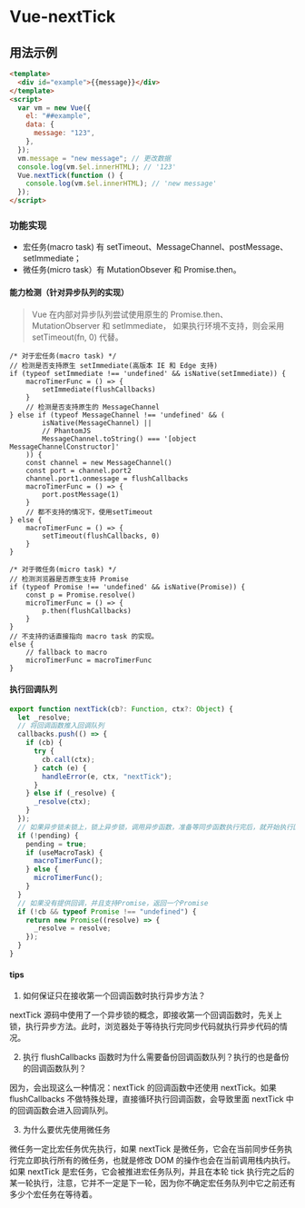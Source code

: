 # Vue-nextTick

## 用法示例

```html
<template>
  <div id="example">{{message}}</div>
</template>
<script>
  var vm = new Vue({
    el: "##example",
    data: {
      message: "123",
    },
  });
  vm.message = "new message"; // 更改数据
  console.log(vm.$el.innerHTML); // '123'
  Vue.nextTick(function () {
    console.log(vm.$el.innerHTML); // 'new message'
  });
</script>
```

### 功能实现

- 宏任务(macro task) 有 setTimeout、MessageChannel、postMessage、setImmediate；
- 微任务(micro task）有 MutationObsever 和 Promise.then。

#### 能力检测（针对异步队列的实现）

> Vue 在内部对异步队列尝试使用原生的 Promise.then、MutationObserver 和 setImmediate，
> 如果执行环境不支持，则会采用 setTimeout(fn, 0) 代替。

```JS
/* 对于宏任务(macro task) */
// 检测是否支持原生 setImmediate(高版本 IE 和 Edge 支持)
if (typeof setImmediate !== 'undefined' && isNative(setImmediate)) {
    macroTimerFunc = () => {
        setImmediate(flushCallbacks)
    }
    // 检测是否支持原生的 MessageChannel
} else if (typeof MessageChannel !== 'undefined' && (
        isNative(MessageChannel) ||
        // PhantomJS
        MessageChannel.toString() === '[object MessageChannelConstructor]'
    )) {
    const channel = new MessageChannel()
    const port = channel.port2
    channel.port1.onmessage = flushCallbacks
    macroTimerFunc = () => {
        port.postMessage(1)
    }
    // 都不支持的情况下，使用setTimeout
} else {
    macroTimerFunc = () => {
        setTimeout(flushCallbacks, 0)
    }
}

/* 对于微任务(micro task) */
// 检测浏览器是否原生支持 Promise
if (typeof Promise !== 'undefined' && isNative(Promise)) {
    const p = Promise.resolve()
    microTimerFunc = () => {
        p.then(flushCallbacks)
    }
}
// 不支持的话直接指向 macro task 的实现。
else {
    // fallback to macro
    microTimerFunc = macroTimerFunc
}
```

#### 执行回调队列

```js
export function nextTick(cb?: Function, ctx?: Object) {
  let _resolve;
  // 将回调函数推入回调队列
  callbacks.push(() => {
    if (cb) {
      try {
        cb.call(ctx);
      } catch (e) {
        handleError(e, ctx, "nextTick");
      }
    } else if (_resolve) {
      _resolve(ctx);
    }
  });
  // 如果异步锁未锁上，锁上异步锁，调用异步函数，准备等同步函数执行完后，就开始执行回调函数队列
  if (!pending) {
    pending = true;
    if (useMacroTask) {
      macroTimerFunc();
    } else {
      microTimerFunc();
    }
  }
  // 如果没有提供回调，并且支持Promise，返回一个Promise
  if (!cb && typeof Promise !== "undefined") {
    return new Promise((resolve) => {
      _resolve = resolve;
    });
  }
}
```

#### tips

1. 如何保证只在接收第一个回调函数时执行异步方法？

nextTick 源码中使用了一个异步锁的概念，即接收第一个回调函数时，先关上锁，执行异步方法。此时，浏览器处于等待执行完同步代码就执行异步代码的情况。

2. 执行 flushCallbacks 函数时为什么需要备份回调函数队列？执行的也是备份的回调函数队列？

因为，会出现这么一种情况：nextTick 的回调函数中还使用 nextTick。如果 flushCallbacks 不做特殊处理，直接循环执行回调函数，会导致里面 nextTick 中的回调函数会进入回调队列。

3. 为什么要优先使用微任务

微任务一定比宏任务优先执行，如果 nextTick 是微任务，它会在当前同步任务执行完立即执行所有的微任务，也就是修改 DOM 的操作也会在当前调用栈内执行。
如果 nextTick 是宏任务，它会被推进宏任务队列，并且在本轮 tick 执行完之后的某一轮执行，注意，它并不一定是下一轮，因为你不确定宏任务队列中它之前还有多少个宏任务在等待着。
